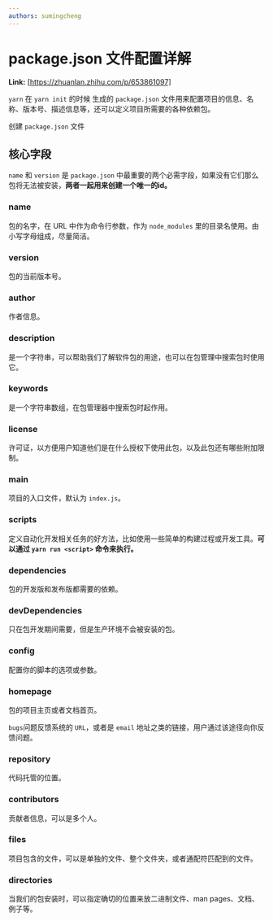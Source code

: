 ```yaml
---
authors: sumingcheng
---
```

# package.json 文件配置详解



 **Link:** [https://zhuanlan.zhihu.com/p/653861097]



`yarn` 在 `yarn init` 的时候 生成的 `package.json` 文件用来配置项目的信息、名称、版本号、描述信息等，还可以定义项目所需要的各种依赖包。

创建 `package.json` 文件

## 核心字段  

`name` 和 `version` 是 `package.json` 中最重要的两个必需字段，如果没有它们那么包将无法被安装，**两者一起用来创建一个唯一的id。**

### name  

包的名字，在 URL 中作为命令行参数，作为 `node_modules` 里的目录名使用。由小写字母组成，尽量简洁。

### version  

包的当前版本号。

### author  

作者信息。

### description  

是一个字符串，可以帮助我们了解软件包的用途，也可以在包管理中搜索包时使用它。

### keywords  

是一个字符串数组，在包管理器中搜索包时起作用。

### license  

许可证，以方便用户知道他们是在什么授权下使用此包，以及此包还有哪些附加限制。

### main  

项目的入口文件，默认为 `index.js`。

### scripts  

定义自动化开发相关任务的好方法，比如使用一些简单的构建过程或开发工具。**可以通过 `yarn run <script>` 命令来执行。**

### dependencies  

包的开发版和发布版都需要的依赖。

### devDependencies  

只在包开发期间需要，但是生产环境不会被安装的包。

### config  

配置你的脚本的选项或参数。

### homepage  

包的项目主页或者文档首页。

`bugs`问题反馈系统的 `URL`，或者是 `email` 地址之类的链接，用户通过该途径向你反馈问题。

### repository  

代码托管的位置。

### contributors  

贡献者信息，可以是多个人。

### files  

项目包含的文件，可以是单独的文件、整个文件夹，或者通配符匹配到的文件。

### directories  

当我们的包安装时，可以指定确切的位置来放二进制文件、man pages、文档、例子等。

